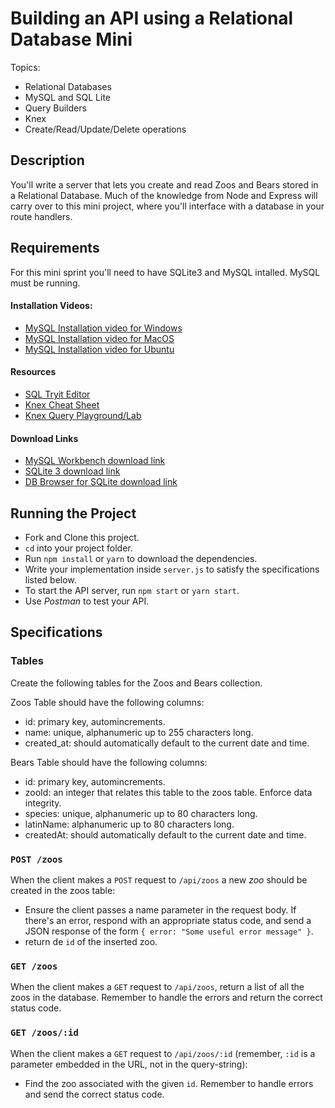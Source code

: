 # Building an API using a Relational Database Mini

Topics:
  * Relational Databases
  * MySQL and SQL Lite
  * Query Builders
  * Knex
  * Create/Read/Update/Delete operations

## Description
You'll write a server that lets you create and read Zoos and Bears stored in a Relational Database. Much
of the knowledge from Node and Express will carry over to this mini project,
where you'll interface with a database in your route handlers.

## Requirements
For this mini sprint you'll need to have SQLite3 and MySQL intalled. MySQL must be running.

#### Installation Videos:
- [MySQL Installation video for Windows](https://www.youtube.com/watch?v=uErU2VBv2WE)
- [MySQL Installation video for MacOS](https://www.youtube.com/watch?v=UcpHkYfWarM)
- [MySQL Installation video for Ubuntu](https://www.youtube.com/watch?v=uqaoGTnxqNw)

#### Resources
- [SQL Tryit Editor](https://www.w3schools.com/sql/trysql.asp?filename=trysql_op_in)
- [Knex Cheat Sheet](https://devhints.io/knex)
- [Knex Query Playground/Lab](http://michaelavila.com/knex-querylab/)

#### Download Links
- [MySQL Workbench download link](https://dev.mysql.com/downloads/workbench/)
- [SQLite 3 download link](https://www.sqlite.org/download.html)
- [DB Browser for SQLite download link](http://sqlitebrowser.org/)

## Running the Project
* Fork and Clone this project.
* `cd` into your project folder.
* Run `npm install` or `yarn` to download the dependencies.
* Write your implementation inside `server.js` to satisfy the specifications listed below.
* To start the API server, run `npm start` or `yarn start`.
* Use _Postman_ to test your API.

## Specifications

### Tables
Create the following tables for the Zoos and Bears collection. 

Zoos Table should have the following columns:
- id: primary key, automincrements.
- name: unique, alphanumeric up to 255 characters long.
- created_at: should automatically default to the current date and time.

Bears Table should have the following columns:
- id: primary key, automincrements.
- zooId: an integer that relates this table to the zoos table. Enforce data integrity.
- species: unique, alphanumeric up to 80 characters long.
- latinName: alphanumeric up to 80 characters long.
- createdAt: should automatically default to the current date and time.


### `POST /zoos`
When the client makes a `POST` request to `/api/zoos` a new _zoo_ should be created in the zoos table:

- Ensure the client passes a name parameter in the request
  body. If there's an error, respond with an appropriate status code, and send
  a JSON response of the form `{ error: "Some useful error message" }`.
- return de `id` of the inserted zoo.

### `GET /zoos`
When the client makes a `GET` request to `/api/zoos`, return a list of all the zoos in the database. 
Remember to handle the errors and return the correct status code.

### `GET /zoos/:id`
When the client makes a `GET` request to `/api/zoos/:id` (remember, `:id` is a
parameter embedded in the URL, not in the query-string):

- Find the zoo associated with the given `id`. Remember to handle errors and send the correct status code.
